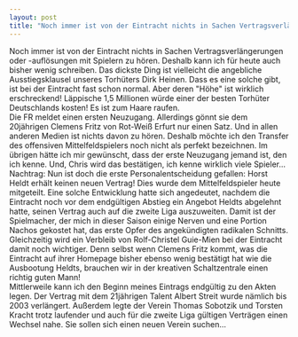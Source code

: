 ```yaml
---
layout: post
title: "Noch immer ist von der Eintracht nichts in Sachen Vertragsverlängerungen oder -auflösungen mit Spielern zu hören."
---
```


Noch immer ist von der Eintracht nichts in Sachen Vertragsverlängerungen oder -auflösungen mit Spielern zu hören. Deshalb kann ich für heute auch bisher wenig schreiben. Das dickste Ding ist vielleicht die angebliche Ausstiegsklausel unseres Torhüters Dirk Heinen. Dass es eine solche gibt, ist bei der Eintracht fast schon normal. Aber deren "Höhe" ist wirklich erschreckend! Läppische 1,5 Millionen würde einer der besten Torhüter Deutschlands kosten! Es ist zum Haare raufen.  
Die FR meldet einen ersten Neuzugang. Allerdings gönnt sie dem 20jährigen Clemens Fritz von Rot-Weiß Erfurt nur einen Satz. Und in allen anderen Medien ist nichts davon zu hören. Deshalb möchte ich den Transfer des offensiven Mittelfeldspielers noch nicht als perfekt bezeichnen. Im übrigen hätte ich mir gewünscht, dass der erste Neuzugang jemand ist, den ich kenne. Und, Chris wird das bestätigen, ich kenne wirklich viele Spieler... Nachtrag: Nun ist doch die erste Personalentscheidung gefallen: Horst Heldt erhält keinen neuen Vertrag! Dies wurde dem Mittelfeldspieler heute mitgeteilt. Eine solche Entwicklung hatte sich angedeutet, nachdem die Eintracht noch vor dem endgültigen Abstieg ein Angebot Heldts abgelehnt hatte, seinen Vertrag auch auf die zweite Liga auszuweiten. Damit ist der Spielmacher, der mich in dieser Saison einige Nerven und eine Portion Nachos gekostet hat, das erste Opfer des angekündigten radikalen Schnitts. Gleichzeitig wird ein Verbleib von Rolf-Christel Guie-Mien bei der Eintracht damit noch wichtiger. Denn selbst wenn Clemens Fritz kommt, was die Eintracht auf ihrer Homepage bisher ebenso wenig bestätigt hat wie die Ausbootung Heldts, brauchen wir in der kreativen Schaltzentrale einen richtig guten Mann!  
Mittlerweile kann ich den Beginn meines Eintrags endgültig zu den Akten legen. Der Vertrag mit dem 21jährigen Talent Albert Streit wurde nämlich bis 2003 verlängert. Außerdem legte der Verein Thomas Sobotzik und Torsten Kracht trotz laufender und auch für die zweite Liga gültigen Verträgen einen Wechsel nahe. Sie sollen sich einen neuen Verein suchen...

